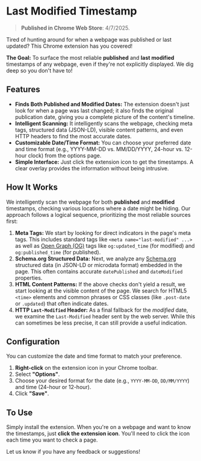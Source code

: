 # Last Modified Timestamp

> <strong>Published in Chrome Web Store</strong>: 4/7/2025.

Tired of hunting around for when a webpage was published or last updated? This Chrome extension has you covered!

**The Goal:** To surface the most reliable **published** and **last modified** timestamps of any webpage, even if they're not explicitly displayed. We dig deep so you don't have to!

## Features

*   **Finds Both Published and Modified Dates:** The extension doesn't just look for when a page was last changed; it also finds the original publication date, giving you a complete picture of the content's timeline.
*   **Intelligent Scanning:** It intelligently scans the webpage, checking meta tags, structured data (JSON-LD), visible content patterns, and even HTTP headers to find the most accurate dates.
*   **Customizable Date/Time Format:** You can choose your preferred date and time format (e.g., YYYY-MM-DD vs. MM/DD/YYYY, 24-hour vs. 12-hour clock) from the options page.
*   **Simple Interface:** Just click the extension icon to get the timestamps. A clear overlay provides the information without being intrusive.

## How It Works

We intelligently scan the webpage for both **published** and **modified** timestamps, checking various locations where a date might be hiding. Our approach follows a logical sequence, prioritizing the most reliable sources first:

1.  **Meta Tags:** We start by looking for direct indicators in the page's meta tags. This includes standard tags like `<meta name="last-modified" ...>` as well as [Open Graph (OG)](https://ogp.me/) tags like `og:updated_time` (for modified) and `og:published_time` (for published).
2.  **Schema.org Structured Data:** Next, we analyze any [Schema.org](https://schema.org/) structured data (in JSON-LD or microdata format) embedded in the page. This often contains accurate `datePublished` and `dateModified` properties.
3.  **HTML Content Patterns:** If the above checks don't yield a result, we start looking at the visible content of the page. We search for HTML5 `<time>` elements and common phrases or CSS classes (like `.post-date` or `.updated`) that often indicate dates.
4.  **HTTP `Last-Modified` Header:** As a final fallback for the *modified* date, we examine the `Last-Modified` header sent by the web server. While this can sometimes be less precise, it can still provide a useful indication.

## Configuration

You can customize the date and time format to match your preference.

1.  **Right-click** on the extension icon in your Chrome toolbar.
2.  Select **"Options"**.
3.  Choose your desired format for the date (e.g., `YYYY-MM-DD`, `DD/MM/YYYY`) and time (24-hour or 12-hour).
4.  Click **"Save"**.

## To Use

Simply install the extension. When you're on a webpage and want to know the timestamps, just **click the extension icon**. You'll need to click the icon each time you want to check a page.

Let us know if you have any feedback or suggestions!